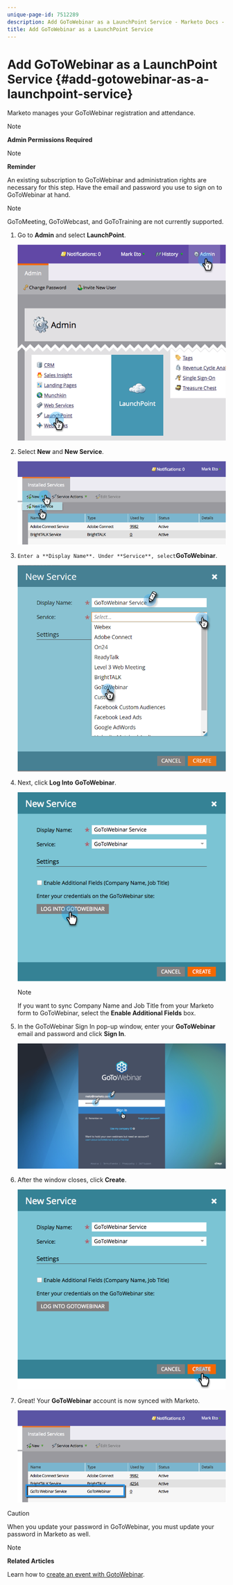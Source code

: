 ```yaml
---
unique-page-id: 7512289
description: Add GoToWebinar as a LaunchPoint Service - Marketo Docs - Product Documentation
title: Add GoToWebinar as a LaunchPoint Service
---
```


# Add GoToWebinar as a LaunchPoint Service {#add-gotowebinar-as-a-launchpoint-service}

Marketo manages your GoToWebinar registration and attendance.

>[!NOTE]
>
>**Admin Permissions Required**

>[!NOTE]
>
>**Reminder**
>
>An existing subscription to GoToWebinar and administration rights are necessary for this step. Have the email and password you use to sign on to GoToWebinar at hand.

>[!NOTE]
>
>GoToMeeting, GoToWebcast, and GoToTraining are not currently supported.

1. Go to **Admin** and select **LaunchPoint**.

   ![](assets/image2015-4-22-15-3a33-3a47.png)

1. Select **New** and **New Service**.

   ![](assets/new-service-gotowebinar.png)

1. `Enter a **Display Name**. Under **Service**, select`**GoToWebinar**.

   ![](assets/new-service-goto-webinar1.png)

1. Next, click **Log Into** **GoToWebinar**.

   ![](assets/image2015-4-22-15-3a57-3a59.png)

   >[!NOTE]
   >
   >If you want to sync Company Name and Job Title from your Marketo form to GoToWebinar, select the **Enable Additional Fields** box.

1. In the GoToWebinar Sign In pop-up window, enter your **GoToWebinar** email and password and click **Sign In**.

   ![](assets/image2015-4-22-15-3a52-3a31.png)

1. After the window closes, click **Create**.

   ![](assets/image2015-4-22-15-3a57-3a43.png)

1. Great! Your **GoToWebinar** account is now synced with Marketo.

   ![](assets/goto-webinar.png)

>[!CAUTION]
>
>When you update your password in GoToWebinar, you must update your password in Marketo as well.

>[!NOTE]
>
>**Related Articles**
>
>Learn how to [create an event with GotoWebinar](../../../product-docs/demand-generation/events/create-an-event/create-an-event-with-gotowebinar.md).

